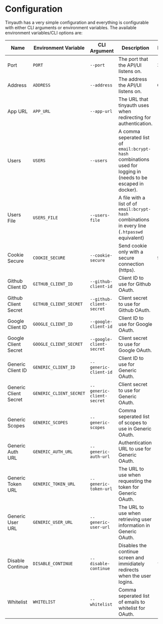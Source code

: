 # Configuration

Tinyauth has a very simple configuration and everything is configurable with either CLI arguments or environment variables. The available environment variables/CLI options are:

| Name                  | Environment Variable    | CLI Argument              | Description                                                                                                     | Default   | Required |
| --------------------- | ----------------------- | ------------------------- | --------------------------------------------------------------------------------------------------------------- | --------- | -------- |
| Port                  | `PORT`                  | `--port`                  | The port that the API/UI listens on.                                                                            | `3000`    | no       |
| Address               | `ADDRESS`               | `--address`               | The address the API/UI listens on.                                                                              | `0.0.0.0` | no       |
| App URL               | `APP_URL`               | `--app-url`               | The URL that tinyauth uses when redirecting for authentication.                                                 | -         | yes      |
| Users                 | `USERS`                 | `--users`                 | A comma seperated list of `email:bcrypt-hash` combinations used for logging in (needs to be escaped in docker). | -         | yes      |
| Users File            | `USERS_FILE`            | `--users-file`            | A file with a list of of `email:bcrypt-hash` combinations in every line (`.htpasswd` equivalent)                | -         | no       |
| Cookie Secure         | `COOKIE_SECURE`         | `--cookie-secure`         | Send cookie only with a secure connection (https).                                                              | false     | no       |
| Github Client ID      | `GITHUB_CLIENT_ID`      | `--github-client-id`      | Client ID to use for Github OAuth.                                                                              | -         | no       |
| Github Client Secret  | `GITHUB_CLIENT_SECRET`  | `--github-client-secret`  | Client secret to use for Github OAuth.                                                                          | -         | no       |
| Google Client ID      | `GOOGLE_CLIENT_ID`      | `--google-client-id`      | Client ID to use for Google OAuth.                                                                              | -         | no       |
| Google Client Secret  | `GOOGLE_CLIENT_SECRET`  | `--google-client-secret`  | Client secret to use for Google OAuth.                                                                          | -         | no       |
| Generic Client ID     | `GENERIC_CLIENT_ID`     | `--generic-client-id`     | Client ID to use for Generic OAuth.                                                                             | -         | no       |
| Generic Client Secret | `GENERIC_CLIENT_SECRET` | `--generic-client-secret` | Client secret to use for Generic OAuth.                                                                         | -         | no       |
| Generic Scopes        | `GENERIC_SCOPES`        | `--generic-scopes`        | Comma seperated list of scopes to use in Generic OAuth.                                                         | -         | no       |
| Generic Auth URL      | `GENERIC_AUTH_URL`      | `--generic-auth-url`      | Authentication URL to use for Generic OAuth.                                                                    | -         | no       |
| Generic Token URL     | `GENERIC_TOKEN_URL`     | `--generic-token-url`     | The URL to use when requesting the token for Generic OAuth.                                                     | -         | no       |
| Generic User URL      | `GENERIC_USER_URL`      | `--generic-user-url`      | The URL to use when retrieving user information in Generic OAuth.                                               | -         | no       |
| Disable Continue      | `DISABLE_CONTINUE`      | `--disable-continue`      | Disables the continue screen and immidiately redirects when the user logins.                                    | `false`   | no       |
| Whitelist             | `WHITELIST`             | `--whitelist`             | Comma seperated list of emails to whitelist for OAuth.                                                          |
